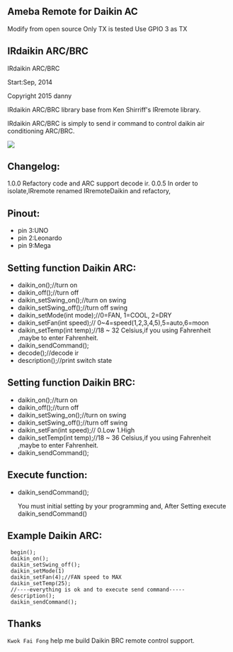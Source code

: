 ## Ameba Remote for Daikin AC
 Modify from open source
 Only TX is tested
 Use GPIO 3 as TX

## IRdaikin ARC/BRC

 IRdaikin ARC/BRC


 Start:Sep, 2014

 Copyright 2015 danny

 IRdaikin ARC/BRC library base from Ken Shirriff's IRremote library.

 IRdaikin ARC/BRC is simply to send ir command to control daikin air conditioning ARC/BRC.

 ![](https://raw.githubusercontent.com/danny-source/Arduino_IRremote_Daikin/master/Arduino_UNO_IR_Transmit.png)

## Changelog:

1.0.0  Refactory code and ARC support decode ir.
0.0.5  In order to isolate,IRremote renamed IRremoteDaikin and refactory,

## Pinout:

  - pin 3:UNO
  - pin 2:Leonardo
  - pin 9:Mega

## Setting function Daikin ARC:

- daikin_on();//turn on
- daikin_off();//turn off
- daikin_setSwing_on();//turn on swing
- daikin_setSwing_off();//turn off swing
- daikin_setMode(int mode);//0=FAN, 1=COOL, 2=DRY
- daikin_setFan(int speed);// 0~4=speed(1,2,3,4,5),5=auto,6=moon
- daikin_setTemp(int temp);//18 ~ 32 Celsius,if you using Fahrenheit ,maybe to enter Fahrenheit.
- daikin_sendCommand();
- decode();//decode ir
- description();//print switch state

## Setting function Daikin BRC:

- daikin_on();//turn on
- daikin_off();//turn off
- daikin_setSwing_on();//turn on swing
- daikin_setSwing_off();//turn off swing
- daikin_setFan(int speed);// 0.Low 1.High
- daikin_setTemp(int temp);//18 ~ 36 Celsius,if you using Fahrenheit ,maybe to enter Fahrenheit.
- daikin_sendCommand();

 ## Execute function:

- daikin_sendCommand();

  You must initial setting by your programming and,
  After Setting execute daikin_sendCommand()

## Example Daikin ARC:

```
 begin();
 daikin_on();
 daikin_setSwing_off();
 daikin_setMode(1)
 daikin_setFan(4);//FAN speed to MAX
 daikin_setTemp(25);
 //----everything is ok and to execute send command-----
 description();
 daikin_sendCommand();
```

## Thanks

`Kwok Fai Fong` help me build Daikin BRC remote control support.
